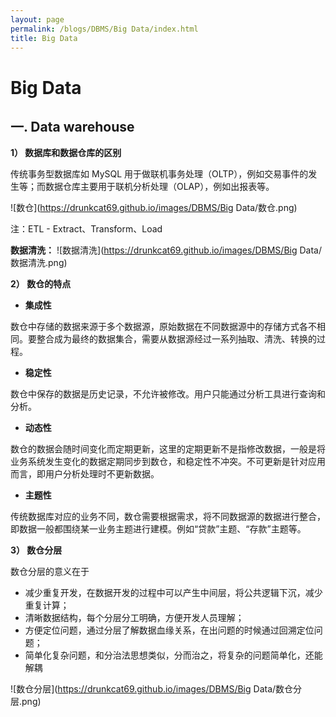 ```yaml
---
layout: page
permalink: /blogs/DBMS/Big Data/index.html
title: Big Data
---
```


# Big Data

## 一. Data warehouse 

**1） 数据库和数据仓库的区别**

传统事务型数据库如 MySQL 用于做联机事务处理（OLTP），例如交易事件的发生等；而数据仓库主要用于联机分析处理（OLAP），例如出报表等。

![数仓](https://drunkcat69.github.io/images/DBMS/Big Data/数仓.png)

注：ETL - Extract、Transform、Load

**数据清洗：**
![数据清洗](https://drunkcat69.github.io/images/DBMS/Big Data/数据清洗.png)

**2） 数仓的特点**

- **集成性**

数仓中存储的数据来源于多个数据源，原始数据在不同数据源中的存储方式各不相同。要整合成为最终的数据集合，需要从数据源经过一系列抽取、清洗、转换的过程。

- **稳定性**

数仓中保存的数据是历史记录，不允许被修改。用户只能通过分析工具进行查询和分析。

- **动态性**

数仓的数据会随时间变化而定期更新，这里的定期更新不是指修改数据，一般是将业务系统发生变化的数据定期同步到数仓，和稳定性不冲突。不可更新是针对应用而言，即用户分析处理时不更新数据。

- **主题性**

传统数据库对应的业务不同，数仓需要根据需求，将不同数据源的数据进行整合，即数据一般都围绕某一业务主题进行建模。例如“贷款”主题、“存款”主题等。

**3） 数仓分层**

数仓分层的意义在于

- 减少重复开发，在数据开发的过程中可以产生中间层，将公共逻辑下沉，减少重复计算；
- 清晰数据结构，每个分层分工明确，方便开发人员理解；
- 方便定位问题，通过分层了解数据血缘关系，在出问题的时候通过回溯定位问题；
- 简单化复杂问题，和分治法思想类似，分而治之，将复杂的问题简单化，还能解耦

![数仓分层](https://drunkcat69.github.io/images/DBMS/Big Data/数仓分层.png)